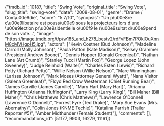 {"tmdb_id": 10187, "title": "Swing Vote", "original_title": "Swing Vote", "slug_title": "swing-vote", "date": "2008-08-01", "genre": "Drame / Com\u00e9die", "score": "5.7/10", "synopsis": "Un p\u00e8re c\u00e9libataire est pouss\u00e9 sous les projecteurs lors d'une \u00e9lection pr\u00e9sidentielle o\u00f9 le r\u00e9sultat d\u00e9pend de son vote...", "image": "https://image.tmdb.org/t/p/w185_and_h278_bestv2/rdFvFBm7POklOuXnnM8cMVHgpH5.jpg", "actors": ["Kevin Costner (Bud Johnson)", "Madeline Carroll (Molly Johnson)", "Paula Patton (Kate Madison)", "Kelsey Grammer (President Andrew Boone)", "Dennis Hopper (Donald Greenleaf)", "Nathan Lane (Art Crumb)", "Stanley Tucci (Martin Fox)", "George Lopez (John Sweeney)", "Judge Reinhold (Walter)", "Charles Esten (Lewis)", "Richard Petty (Richard Petty)", "Willie Nelson (Willie Nelson)", "Mare Winningham (Larissa Johnson)", "Mark Moses (Attorney General Wyatt)", "Nana Visitor (Galena Greenleaf)", "Floyd Red Crow Westerman (Chief Running Bear)", "James Carville (James Carville)", "Mary Hart (Mary Hart)", "Arianna Huffington (Arianna Huffington)", "Larry King (Larry King)", "Bill Maher (Bill Maher)", "Chris Matthews (Chris Matthews)", "Lawrence O'Donnell (Lawrence O'Donnell)", "Forrest Fyre (Ted Drake)", "Mary Sue Evans (Mrs. Abernathy)", "Colin Jones (KNME Techie)", "Katalina Parrish (Trailer Reporter #5)", "Amber Midthunder (Female Student)"], "comments": [], "recommandations_id": [51177, 9903, 16279, 11161]}